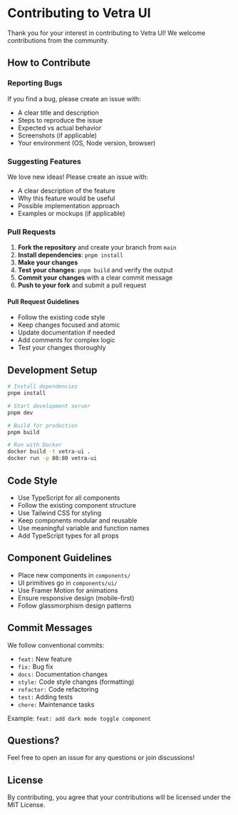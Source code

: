 # Contributing to Vetra UI

Thank you for your interest in contributing to Vetra UI! We welcome contributions from the community.

## How to Contribute

### Reporting Bugs

If you find a bug, please create an issue with:
- A clear title and description
- Steps to reproduce the issue
- Expected vs actual behavior
- Screenshots (if applicable)
- Your environment (OS, Node version, browser)

### Suggesting Features

We love new ideas! Please create an issue with:
- A clear description of the feature
- Why this feature would be useful
- Possible implementation approach
- Examples or mockups (if applicable)

### Pull Requests

1. **Fork the repository** and create your branch from `main`
2. **Install dependencies**: `pnpm install`
3. **Make your changes**
4. **Test your changes**: `pnpm build` and verify the output
5. **Commit your changes** with a clear commit message
6. **Push to your fork** and submit a pull request

#### Pull Request Guidelines

- Follow the existing code style
- Keep changes focused and atomic
- Update documentation if needed
- Add comments for complex logic
- Test your changes thoroughly

## Development Setup

```bash
# Install dependencies
pnpm install

# Start development server
pnpm dev

# Build for production
pnpm build

# Run with Docker
docker build -t vetra-ui .
docker run -p 80:80 vetra-ui
```

## Code Style

- Use TypeScript for all components
- Follow the existing component structure
- Use Tailwind CSS for styling
- Keep components modular and reusable
- Use meaningful variable and function names
- Add TypeScript types for all props

## Component Guidelines

- Place new components in `components/`
- UI primitives go in `components/ui/`
- Use Framer Motion for animations
- Ensure responsive design (mobile-first)
- Follow glassmorphism design patterns

## Commit Messages

We follow conventional commits:

- `feat:` New feature
- `fix:` Bug fix
- `docs:` Documentation changes
- `style:` Code style changes (formatting)
- `refactor:` Code refactoring
- `test:` Adding tests
- `chore:` Maintenance tasks

Example: `feat: add dark mode toggle component`

## Questions?

Feel free to open an issue for any questions or join discussions!

## License

By contributing, you agree that your contributions will be licensed under the MIT License.

